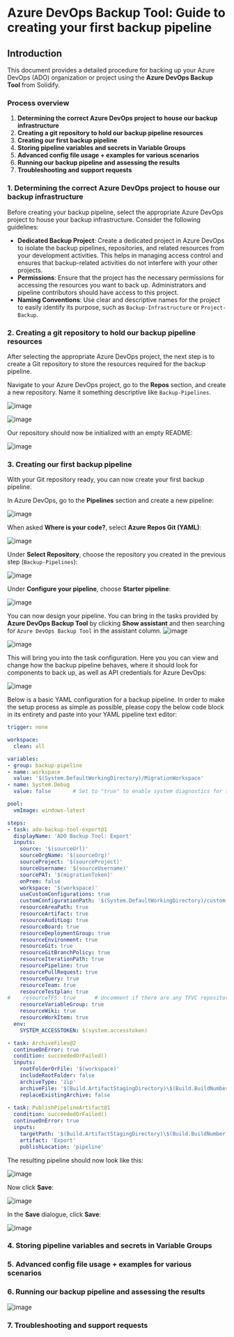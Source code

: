 # Azure DevOps Backup Tool: Guide to creating your first backup pipeline

## Introduction

This document provides a detailed procedure for backing up your Azure DevOps (ADO) organization or project using the **Azure DevOps Backup Tool** from Solidify.

### Process overview

1. **Determining the correct Azure DevOps project to house our backup infrastructure**
1. **Creating a git repository to hold our backup pipeline resources**
1. **Creating our first backup pipeline**
1. **Storing pipeline variables and secrets in Variable Groups**
1. **Advanced config file usage + examples for various scenarios**
1. **Running our backup pipeline and assessing the results**
1. **Troubleshooting and support requests**

### 1. Determining the correct Azure DevOps project to house our backup infrastructure

Before creating your backup pipeline, select the appropriate Azure DevOps project to house your backup infrastructure. Consider the following guidelines:

- **Dedicated Backup Project**: Create a dedicated project in Azure DevOps to isolate the backup pipelines, repositories, and related resources from your development activities. This helps in managing access control and ensures that backup-related activities do not interfere with your other projects.
- **Permissions**: Ensure that the project has the necessary permissions for accessing the resources you want to back up. Administrators and pipeline contributors should have access to this project.
- **Naming Conventions**: Use clear and descriptive names for the project to easily identify its purpose, such as `Backup-Infrastructure` or `Project-Backup`.

### 2. Creating a git repository to hold our backup pipeline resources

After selecting the appropriate Azure DevOps project, the next step is to create a Git repository to store the resources required for the backup pipeline.

Navigate to your Azure DevOps project, go to the **Repos** section, and create a new repository. Name it something descriptive like `Backup-Pipelines`.

![image](https://github.com/user-attachments/assets/5d9e1472-41eb-4201-a661-e65f878b63df)

![image](https://github.com/user-attachments/assets/18c00353-8b7f-403c-ac8a-9c7e48fe7ae8)

Our repository should now be initialized with an empty README:

![image](https://github.com/user-attachments/assets/d6e6aef2-62d5-4c0c-bd77-3ee321d3b738)

### 3. Creating our first backup pipeline

With your Git repository ready, you can now create your first backup pipeline.

In Azure DevOps, go to the **Pipelines** section and create a new pipeline:

![image](https://github.com/user-attachments/assets/c0b44c64-74d4-4bdd-97b9-9dc6484cd133)

When asked **Where is your code?**, select **Azure Repos Git (YAML)**:

![image](https://github.com/user-attachments/assets/d2dcebde-6a7f-415b-ace4-dae733991870)

Under **Select Repository**, choose the repository you created in the previous step (`Backup-Pipelines`):

![image](https://github.com/user-attachments/assets/612a9c85-7c83-48c7-97ec-ba862b2464b1)

Under **Configure your pipeline**, choose **Starter pipeline**:

![image](https://github.com/user-attachments/assets/b5c11231-8469-4410-a215-0e2836e45d60)

You can now design your pipeline. You can bring in the tasks provided by **Azure DevOps Backup Tool** by clicking **Show assistant** and then searching for `Azure DevOps Backup Tool` in the assistant column.
![image](https://github.com/user-attachments/assets/833e5276-92b2-4700-b082-158bde1923fd)

![image](https://github.com/user-attachments/assets/146a849d-5542-454c-89bc-77a130056677)

This will bring you into the task configuration. Here you you can view and change how the backup pipeline behaves, where it should look for components to back up, as well as API credentials for Azure DevOps:

![image](https://github.com/user-attachments/assets/34e41969-f363-40bc-8c87-10a6f8bd2326)

Below is a basic YAML configuration for a backup pipeline. In order to make the setup process as simple as possible, please copy the below code block in its entirety and paste into your YAML pipeline text editor:

```yaml
trigger: none

workspace:
  clean: all

variables:
- group: backup-pipeline
- name: workspace
  value: '$(System.DefaultWorkingDirectory)/MigrationWorkspace'
- name: System.Debug
  value: false       # Set to "true" to enable system diagnostics for troubleshooting or support requests

pool:
  vmImage: windows-latest

steps:
- task: ado-backup-tool-export@1
  displayName: 'ADO Backup Tool: Export'
  inputs:
    source: '$(sourceUrl)'
    sourceOrgName: '$(sourceOrg)'
    sourceProject: '$(sourceProject)'
    sourceUsername: '$(sourceUsername)'
    sourcePAT: '$(migrationToken)'
    onPrem: false
    workspace: '$(workspace)'
    useCustomConfigurations: true
    customConfigurationPath: '$(System.DefaultWorkingDirectory)/custom-configs-contosoair-demo'
    resourceAreaPath: true
    resourceArtifact: true
    resourceAuditLog: true
    resourceBoard: true
    resourceDeploymentGroup: true
    resourceEnvironment: true
    resourceGit: true
    resourceGitBranchPolicy: true
    resourceIterationPath: true
    resourcePipeline: true
    resourcePullRequest: true
    resourceQuery: true
    resourceTeam: true
    resourceTestplan: true
#    resourceTFS: true      # Uncomment if there are any TFVC repositories in the target Project
    resourceVariableGroup: true
    resourceWiki: true
    resourceWorkItem: true
  env:
    SYSTEM_ACCESSTOKEN: $(system.accesstoken)

- task: ArchiveFiles@2
  continueOnError: true
  condition: succeededOrFailed()
  inputs: 
    rootFolderOrFile: '$(workspace)'
    includeRootFolder: false
    archiveType: 'zip'
    archiveFile: '$(Build.ArtifactStagingDirectory)\$(Build.BuildNumber)-export.zip'
    replaceExistingArchive: false
        
- task: PublishPipelineArtifact@1
  condition: succeededOrFailed()
  continueOnError: true
  inputs:
    targetPath: '$(Build.ArtifactStagingDirectory)\$(Build.BuildNumber)-export.zip'
    artifact: 'Export'
    publishLocation: 'pipeline'
```

The resulting pipeline should now look like this:

![image](https://github.com/user-attachments/assets/7743b6d6-6c86-4a3f-b6d6-ae4a0402d35c)

Now click **Save**:

![image](https://github.com/user-attachments/assets/033f98d9-08b1-4a2f-af08-a4e96d698c4b)

In the **Save** dialogue, click **Save**:

![image](https://github.com/user-attachments/assets/0b717dc2-6b07-4dd8-b1f1-35470c855e26)

### 4. Storing pipeline variables and secrets in Variable Groups

### 5. Advanced config file usage + examples for various scenarios

### 6. Running our backup pipeline and assessing the results

![image](https://github.com/user-attachments/assets/2051e879-6748-4efe-b99d-0c1e709a273f)


### 7. Troubleshooting and support requests
